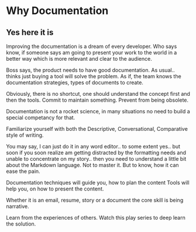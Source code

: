  # Why Documentation
## Yes here it is
 Improving the documentation is a dream of every developer. Who says know, if someone says am going to present your work
    to the world in a better way which is more relevant and clear to the audience.

Boss says, the product needs to have good documentation. As usual.. thinks just buying a tool will solve the problem.
As if, the team knows the documentation strategies, types of documents to create.

Obviously, there is no shortcut, one should understand the concept first and then the tools.
Commit to maintain something. Prevent from being obsolete.

Documentation is not a rocket science, in many situations no need to build a special competancy for that.

Familiarize yourself with both the Descriptive, Conversational, Comparative style of writing.

You may say, I can just do it in any word editor.. to some extent yes.. but soon if you soon realize am getting
distracted by the formatting needs and unable to concentrate on my story.. then you need to understand a little
bit about the Markdown language. Not to master it. But to know, how it can ease the pain.


Documentation techniques will guide you, how to plan the content
Tools will help you, on how to present the content.

Whether it is an email, resume, story or a document the core skill is being narrative.

Learn from the experiences of others.
Watch this play series to deep learn the solution.
